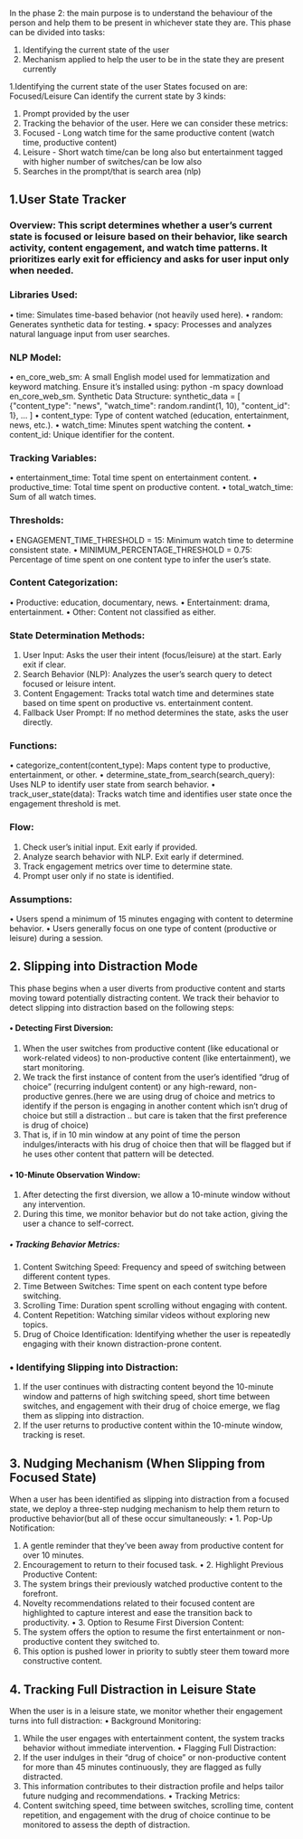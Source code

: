 In the phase 2: the main purpose is to understand the behaviour of the person and help them to be present in whichever state they are. This phase can be divided into tasks:
1.	Identifying the current state of the user
2.	Mechanism applied to help the user to be in the state they are present currently

1.Identifying the current state of the user
States focused on are: Focused/Leisure
Can identify the current state by 3 kinds:
1.	Prompt provided by the user
2.	Tracking the behavior of the user. Here we can consider these metrics:
  1.	Focused -  Long watch time for the same productive content (watch time, productive content)
  2.	Leisure -  Short watch time/can be long also but entertainment tagged with higher number of switches/can be low also
3. Searches in the prompt/that is search area   (nlp)

## 1.User State Tracker 
### Overview: This script determines whether a user’s current state is focused or leisure based on their behavior, like search activity, content engagement, and watch time patterns. It prioritizes early exit for efficiency and asks for user input only when needed.
### Libraries Used:
•	time: Simulates time-based behavior (not heavily used here).
•	random: Generates synthetic data for testing.
•	spacy: Processes and analyzes natural language input from user searches.
### NLP Model:
•	en_core_web_sm: A small English model used for lemmatization and keyword matching. Ensure it’s installed using: python -m spacy download en_core_web_sm.
Synthetic Data Structure:
synthetic_data = [
    {"content_type": "news", "watch_time": random.randint(1, 10), "content_id": 1},
    ...
]
•	content_type: Type of content watched (education, entertainment, news, etc.).
•	watch_time: Minutes spent watching the content.
•	content_id: Unique identifier for the content.
### Tracking Variables:
•	entertainment_time: Total time spent on entertainment content.
•	productive_time: Total time spent on productive content.
•	total_watch_time: Sum of all watch times.
### Thresholds:
•	ENGAGEMENT_TIME_THRESHOLD = 15: Minimum watch time to determine consistent state.
•	MINIMUM_PERCENTAGE_THRESHOLD = 0.75: Percentage of time spent on one content type to infer the user’s state.
### Content Categorization:
•	Productive: education, documentary, news.
•	Entertainment: drama, entertainment.
•	Other: Content not classified as either.
### State Determination Methods:
1.	User Input: Asks the user their intent (focus/leisure) at the start. Early exit if clear.
2.	Search Behavior (NLP): Analyzes the user’s search query to detect focused or leisure intent.
3.	Content Engagement: Tracks total watch time and determines state based on time spent on productive vs. entertainment content.
4.	Fallback User Prompt: If no method determines the state, asks the user directly.
### Functions:
•	categorize_content(content_type): Maps content type to productive, entertainment, or other.
•	determine_state_from_search(search_query): Uses NLP to identify user state from search behavior.
•	track_user_state(data): Tracks watch time and identifies user state once the engagement threshold is met.
### Flow:
1.	Check user’s initial input. Exit early if provided.
2.	Analyze search behavior with NLP. Exit early if determined.
3.	Track engagement metrics over time to determine state.
4.	Prompt user only if no state is identified.
### Assumptions:
•	Users spend a minimum of 15 minutes engaging with content to determine behavior.
•	Users generally focus on one type of content (productive or leisure) during a session.

## 2. Slipping into Distraction Mode
This phase begins when a user diverts from productive content and starts moving toward potentially distracting content. We track their behavior to detect slipping into distraction based on the following steps:
#### •	Detecting First Diversion:
1.	When the user switches from productive content (like educational or work-related videos) to non-productive content (like entertainment), we start monitoring.
2.	We track the first instance of content from the user’s identified “drug of choice” (recurring indulgent content) or any high-reward, non-productive genres.(here we are using drug of choice and metrics to identify if the person is engaging in another content which isn’t drug of choice but still a distraction .. but care is taken that the first preference is drug of choice)
3.	That is, if in 10 min window at any point of time the person indulges/interacts with his drug of choice then that will be flagged but if he uses other content that pattern will be detected.  
#### •	10-Minute Observation Window:
1.  After detecting the first diversion, we allow a 10-minute window without any intervention.
2.	During this time, we monitor behavior but do not take action, giving the user a chance to self-correct.
##### •	Tracking Behavior Metrics:
1.	Content Switching Speed: Frequency and speed of switching between different content types.
2.	Time Between Switches: Time spent on each content type before switching.
3.	Scrolling Time: Duration spent scrolling without engaging with content.
4.  Content Repetition: Watching similar videos without exploring new topics.
5.	Drug of Choice Identification: Identifying whether the user is repeatedly engaging with their known distraction-prone content.
### •	Identifying Slipping into Distraction:
1.	If the user continues with distracting content beyond the 10-minute window and patterns of high switching speed, short time between switches, and engagement with their drug of choice emerge, we flag them as slipping into distraction.
2.  If the user returns to productive content within the 10-minute window, tracking is reset.

## 3. Nudging Mechanism (When Slipping from Focused State)
When a user has been identified as slipping into distraction from a focused state, we deploy a three-step nudging mechanism to help them return to productive behavior(but all of these occur simultaneously:
•	1. Pop-Up Notification:
1.	A gentle reminder that they’ve been away from productive content for over 10 minutes.
2.	Encouragement to return to their focused task.
•	2. Highlight Previous Productive Content:
1.  The system brings their previously watched productive content to the forefront.
2.	Novelty recommendations related to their focused content are highlighted to capture interest and ease the transition back to productivity.
•	3. Option to Resume First Diversion Content:
1.	The system offers the option to resume the first entertainment or non-productive content they switched to.
2.	This option is pushed lower in priority to subtly steer them toward more constructive content.

## 4. Tracking Full Distraction in Leisure State
When the user is in a leisure state, we monitor whether their engagement turns into full distraction:
•	Background Monitoring:
1. 	While the user engages with entertainment content, the system tracks behavior without immediate intervention.
•	Flagging Full Distraction:
1.	If the user indulges in their “drug of choice” or non-productive content for more than 45 minutes continuously, they are flagged as fully distracted.
2.	This information contributes to their distraction profile and helps tailor future nudging and recommendations.
•	Tracking Metrics:
1.  Content switching speed, time between switches, scrolling time, content repetition, and engagement with the drug of choice continue to be monitored to assess the depth of distraction.
